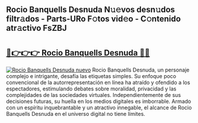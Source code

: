 ## Rocio Banquells Desnuda N𝚞𝚎vos desn𝚞dos filtr𝚊dos - Parts-URo F𝚘tos vid𝚎o - C𝚘ntenido atr𝚊ctivo FsZBJ

# <h2><a href="http://mb67do.tromn.icu/?c=Rocio+Banquells+Desnuda">🔗👉👉👉 Rocio Banquells Desnuda 🔗🔗</a></h2>

[![Rocio Banquells Desnuda nuevo](https://i.imgur.com/pEAQMta.gif)](http://mb67do.tromn.icu/?c=Rocio+Banquells+Desnuda)
Rocio Banquells Desnuda, un personaje complejo e intrigante, desafía las etiquetas simples. Su enfoque poco convencional de la autorrepresentación en línea ha atraído y ofendido a los espectadores, estimulando debates sobre moralidad, privacidad y las complejidades de las sociedades virtuales. Independientemente de sus decisiones futuras, su huella en los medios digitales es imborrable. Armado con un espíritu inquebrantable y un atractivo innegable, el alcance de Rocio Banquells Desnuda en el universo digital no tiene límites.
